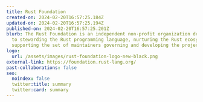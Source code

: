 ```yaml
---
title: Rust Foundation
created-on: 2024-02-20T16:57:25.184Z
updated-on: 2024-02-20T16:57:25.194Z
published-on: 2024-02-20T16:57:25.201Z
blurb: The Rust Foundation is an independent non-profit organization dedicated
  to stewarding the Rust programming language, nurturing the Rust ecosystem, and
  supporting the set of maintainers governing and developing the project.
logo:
  url: /assets/images/rust-foundation-logo-new-black.png
external-link: https://foundation.rust-lang.org/
past-collaborations: false
seo:
  noindex: false
  twitter:title: summary
  twitter:card: summary
---
```

